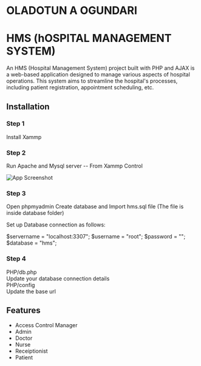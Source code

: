 # OLADOTUN A OGUNDARI

# HMS (hOSPITAL MANAGEMENT SYSTEM)

An HMS (Hospital Management System) project built with PHP and AJAX is a web-based application designed to manage various aspects of hospital operations. This system aims to streamline the hospital's processes, including patient registration, appointment scheduling, etc.


## Installation

### Step 1
Install Xammp

### Step 2
Run Apache and Mysql server -- From Xammp Control

![App Screenshot](https://i.postimg.cc/wvpcSvTw/image.png)


### Step 3
Open phpmyadmin 
Create database
and Import hms.sql file (The file is inside database folder)

Set up Database connection as follows:

$servername = "localhost:3307";
$username = "root";
$password = "";
$database = "hms";

### Step 4
PHP/db.php\
Update your database connection details\
PHP/config\
Update the base url


    
## Features 

- Access Control Manager
- Admin
- Doctor
- Nurse
- Receiptionist
- Patient

